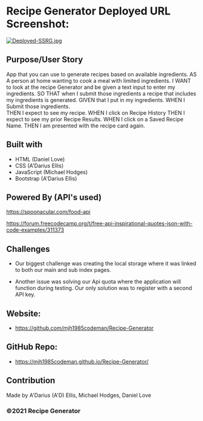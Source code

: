 # Recipe Generator Deployed URL Screenshot:

[![Deployed-SSRG.jpg](https://i.postimg.cc/VvH7VMrL/Deployed-SSRG.jpg)](https://postimg.cc/dZrm7hjz)
## Purpose/User Story

App that you can use to generate recipes based on available ingredients.
AS A person at home wanting to cook a meal with limited ingredients. 
I WANT to look at the recipe Generator and be given a text input to enter my ingredients.
SO THAT when I submit those ingredients a recipe that includes my ingredients is generated. 
GIVEN that I put in my ingredients.
WHEN I Submit those ingredients.  
THEN I expect to see my recipe. 
WHEN I click on Recipe History
THEN I expect to see my prior Recipe Results. 
WHEN I click on a Saved Recipe Name. 
THEN I am presented with the recipe card again. 


## Built with

- HTML (Daniel Love)
- CSS (A'Darius Ellis)
- JavaScript (Michael Hodges)
- Bootstrap (A'Darius Ellis)

## Powered By (API's used)
https://spoonacular.com/food-api

https://forum.freecodecamp.org/t/free-api-inspirational-quotes-json-with-code-examples/311373

## Challenges

- Our biggest challenge was creating the local storage where it was linked to both our main and sub index pages.

- Another issue was solving our Api quota where the application will function during testing. Our only solution was to register with a second API key.

## Website:

- https://github.com/mjh1985codeman/Recipe-Generator

## GitHub Repo:

- https://mjh1985codeman.github.io/Recipe-Generator/

## Contribution

Made by A'Darius (A'D) Ellis, Michael Hodges, Daniel Love

### ©️2021 Recipe Generator
